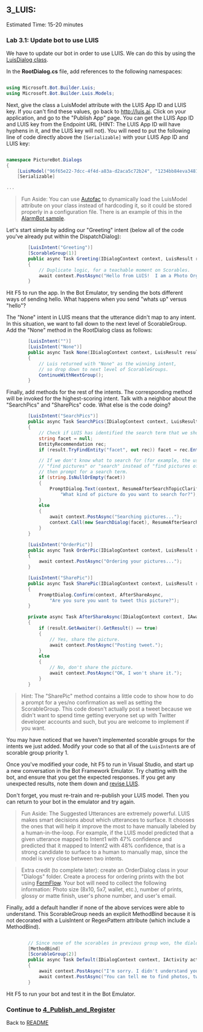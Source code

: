 ## 3_LUIS:
Estimated Time: 15-20 minutes

### Lab 3.1: Update bot to use LUIS

We have to update our bot in order to use LUIS.  We can do this by using the [LuisDialog class](https://docs.botframework.com/en-us/csharp/builder/sdkreference/d8/df9/class_microsoft_1_1_bot_1_1_builder_1_1_dialogs_1_1_luis_dialog.html).  

In the **RootDialog.cs** file, add references to the following namespaces:

```csharp

using Microsoft.Bot.Builder.Luis;
using Microsoft.Bot.Builder.Luis.Models;

```

Next, give the class a LuisModel attribute with the LUIS App ID and LUIS key.  If you can't find these values, go back to http://luis.ai.  Click on your application, and go to the "Publish App" page. You can get the LUIS App ID and LUIS key from the Endpoint URL (HINT: The LUIS App ID will have hyphens in it, and the LUIS key will not). You will need to put the following line of code directly above the `[Serializable]` with your LUIS App ID and LUIS key:

```csharp

namespace PictureBot.Dialogs
{
    [LuisModel("96f65e22-7dcc-4f4d-a83a-d2aca5c72b24", "1234bb84eva3481a80c8a2a0fa2122f0")]
    [Serializable]

...
```

> Fun Aside: You can use [Autofac](https://autofac.org/) to dynamically load the LuisModel attribute on your class instead of hardcoding it, so it could be stored properly in a configuration file.  There is an example of this in the [AlarmBot sample](https://github.com/Microsoft/BotBuilder/blob/master/CSharp/Samples/AlarmBot/Models/AlarmModule.cs#L24).  


Let's start simple by adding our "Greeting" intent (below all of the code you've already put within the DispatchDialog):

```csharp
        [LuisIntent("Greeting")]
        [ScorableGroup(1)]
        public async Task Greeting(IDialogContext context, LuisResult result)
        {
            // Duplicate logic, for a teachable moment on Scorables.  
            await context.PostAsync("Hello from LUIS!  I am a Photo Organization Bot.  I can search your photos, share your photos on Twitter, and order prints of your photos.  You can ask me things like 'find pictures of food'.");
        }
```

Hit F5 to run the app. In the Bot Emulator, try sending the bots different ways of sending hello. What happens when you send "whats up" versus "hello"?

The "None" intent in LUIS means that the utterance didn't map to any intent.  In this situation, we want to fall down to the next level of ScorableGroup.  Add the "None" method in the RootDialog class as follows:
```csharp
        [LuisIntent("")]
        [LuisIntent("None")]
        public async Task None(IDialogContext context, LuisResult result)
        {
            // Luis returned with "None" as the winning intent,
            // so drop down to next level of ScorableGroups.  
            ContinueWithNextGroup();
        }
```

Finally, add methods for the rest of the intents.  The corresponding method will be invoked for the highest-scoring intent. Talk with a neighbor about the "SearchPics" and "SharePics" code. What else is the code doing? 


```csharp
        [LuisIntent("SearchPics")]
        public async Task SearchPics(IDialogContext context, LuisResult result)
        {
            // Check if LUIS has identified the search term that we should look for.  
            string facet = null;
            EntityRecommendation rec;
            if (result.TryFindEntity("facet", out rec)) facet = rec.Entity;

            // If we don't know what to search for (for example, the user said
            // "find pictures" or "search" instead of "find pictures of x"),
            // then prompt for a search term.  
            if (string.IsNullOrEmpty(facet))
            {
                PromptDialog.Text(context, ResumeAfterSearchTopicClarification,
                    "What kind of picture do you want to search for?");
            }
            else
            {
                await context.PostAsync("Searching pictures...");
                context.Call(new SearchDialog(facet), ResumeAfterSearchDialog);
            }
        }

        [LuisIntent("OrderPic")]
        public async Task OrderPic(IDialogContext context, LuisResult result)
        {
            await context.PostAsync("Ordering your pictures...");
        }

        [LuisIntent("SharePic")]
        public async Task SharePic(IDialogContext context, LuisResult result)
        {
            PromptDialog.Confirm(context, AfterShareAsync,
                "Are you sure you want to tweet this picture?");
        }

        private async Task AfterShareAsync(IDialogContext context, IAwaitable<bool> result)
        {
            if (result.GetAwaiter().GetResult() == true)
            {
                // Yes, share the picture.
                await context.PostAsync("Posting tweet.");
            }
            else
            {
                // No, don't share the picture.  
                await context.PostAsync("OK, I won't share it.");
            }
        }


```

> Hint: The "SharePic" method contains a little code to show how to do a prompt for a yes/no confirmation as well as setting the ScorableGroup. This code doesn't actually post a tweet because we didn't want to spend time getting everyone set up with Twitter developer accounts and such, but you are welcome to implement if you want.

You may have noticed that we haven't implemented scorable groups for the intents we just added. Modify your code so that all of the `LuisIntent`s are of scorable group priority 1.

Once you've modified your code, hit F5 to run in Visual Studio, and start up a new conversation in the Bot Framework Emulator.  Try chatting with the bot, and ensure that you get the expected responses.  If you get any unexpected results, note them down and [revise LUIS](https://docs.microsoft.com/en-us/azure/cognitive-services/LUIS/Train-Test).

Don't forget, you must re-train and re-publish your LUIS model.  Then you can return to your bot in the emulator and try again.  

> Fun Aside: The Suggested Utterances are extremely powerful.  LUIS makes smart decisions about which utterances to surface.  It chooses the ones that will help it improve the most to have manually labeled by a human-in-the-loop.  For example, if the LUIS model predicted that a given utterance mapped to Intent1 with 47% confidence and predicted that it mapped to Intent2 with 48% confidence, that is a strong candidate to surface to a human to manually map, since the model is very close between two intents.  


> Extra credit (to complete later): create an OrderDialog class in your "Dialogs" folder.  Create a process for ordering prints with the bot using [FormFlow](https://docs.botframework.com/en-us/csharp/builder/sdkreference/forms.html).  Your bot will need to collect the following information: Photo size (8x10, 5x7, wallet, etc.), number of prints, glossy or matte finish, user's phone number, and user's email.



Finally, add a default handler if none of the above services were able to understand.  This ScorableGroup needs an explicit MethodBind because it is not decorated with a LuisIntent or RegexPattern attribute (which include a MethodBind).

```csharp

        // Since none of the scorables in previous group won, the dialog sends a help message.
        [MethodBind]
        [ScorableGroup(2)]
        public async Task Default(IDialogContext context, IActivity activity)
        {
            await context.PostAsync("I'm sorry. I didn't understand you.");
            await context.PostAsync("You can tell me to find photos, tweet them, and order prints.  Here is an example: \"find pictures of food\".");
        }

```

Hit F5 to run your bot and test it in the Bot Emulator.  



### Continue to [4_Publish_and_Register](./4_Publish_and_Register.md)  
Back to [README](./0_README.md)